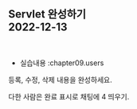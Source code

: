 **Servlet 완성하기**  
2022-12-13
---   
<br>   

- 실습내용
:chapter09.users

등록, 수정, 삭제 내용을 완성하세요.

다한 사람은 완료 표시로 채팅에 4 띄우기.

